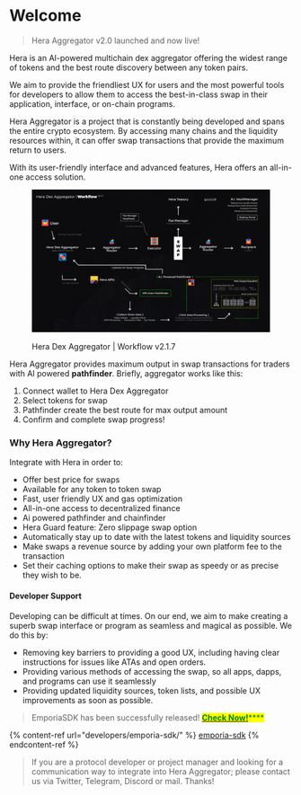 # Welcome

> Hera Aggregator v2.0 launched and now live!

Hera is an AI-powered multichain dex aggregator offering the widest range of tokens and the best route discovery between any token pairs.

We aim to provide the friendliest UX for users and the most powerful tools for developers to allow them to access the best-in-class swap in their application, interface, or on-chain programs.

Hera Aggregator is a project that is constantly being developed and spans the entire crypto ecosystem. By accessing many chains and the liquidity resources within, it can offer swap transactions that provide the maximum return to users.

With its user-friendly interface and advanced features, Hera offers an all-in-one access solution.

<figure><img src=".gitbook/assets/hera-flow.jpg" alt=""><figcaption><p>Hera Dex Aggregator | Workflow v2.1.7</p></figcaption></figure>

Hera Aggregator provides maximum output in swap transactions for traders with AI powered **pathfinder**. Briefly, aggregator works like this:

1. Connect wallet to Hera Dex Aggregator
2. Select tokens for swap
3. Pathfinder create the best route for max output amount
4. Confirm and complete swap progress!

### Why Hera Aggregator?

Integrate with Hera in order to:

* Offer best price for swaps
* Available for any token to token swap
* Fast, user friendly UX and gas optimization
* All-in-one access to decentralized finance
* Ai powered pathfinder and chainfinder
* Hera Guard feature: Zero slippage swap option
* Automatically stay up to date with the latest tokens and liquidity sources
* Make swaps a revenue source by adding your own platform fee to the transaction
* Set their caching options to make their swap as speedy or as precise they wish to be.

#### Developer Support

Developing can be difficult at times. On our end, we aim to make creating a superb swap interface or program as seamless and magical as possible. We do this by:

* Removing key barriers to providing a good UX, including having clear instructions for issues like ATAs and open orders.
* Providing various methods of accessing the swap, so all apps, dapps, and programs can use it seamlessly
* Providing updated liquidity sources, token lists, and possible UX improvements as soon as possible.

> EmporiaSDK has been successfully released! [<mark style="color:green;">**Check Now!**</mark>](developers/emporia-sdk/)<mark style="color:green;">****</mark>

{% content-ref url="developers/emporia-sdk/" %}
[emporia-sdk](developers/emporia-sdk/)
{% endcontent-ref %}

> If you are a protocol developer or project manager and looking for a communication way to integrate into Hera Aggregator; please contact us via Twitter, Telegram, Discord or mail. Thanks!
